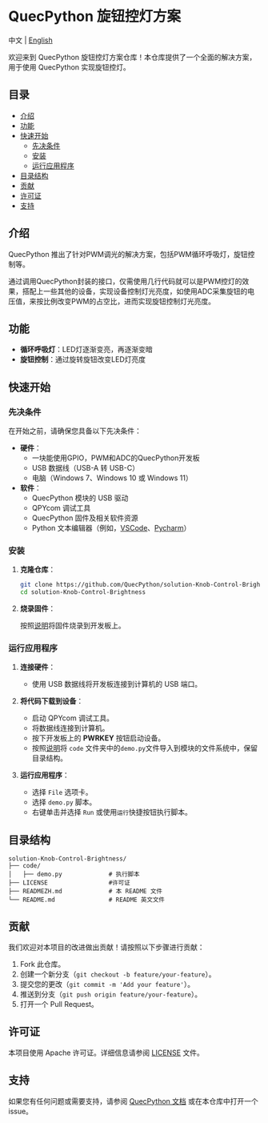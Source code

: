 # QuecPython 旋钮控灯方案

中文 | [English](README.md)

欢迎来到 QuecPython 旋钮控灯方案仓库！本仓库提供了一个全面的解决方案，用于使用 QuecPython 实现旋钮控灯。

## 目录

- [介绍](#介绍)
- [功能](#功能)
- [快速开始](#快速开始)
  - [先决条件](#先决条件)
  - [安装](#安装)
  - [运行应用程序](#运行应用程序)
- [目录结构](#目录结构)
- [贡献](#贡献)
- [许可证](#许可证)
- [支持](#支持)

## 介绍

QuecPython 推出了针对PWM调光的解决方案，包括PWM循环呼吸灯，旋钮控制等。

通过调用QuecPython封装的接口，仅需使用几行代码就可以是PWM控灯的效果，搭配上一些其他的设备，实现设备控制灯光亮度，如使用ADC采集旋钮的电压值，来按比例改变PWM的占空比，进而实现旋钮控制灯光亮度。

## 功能

- **循环呼吸灯**：LED灯逐渐变亮，再逐渐变暗
- **旋钮控制**：通过旋转旋钮改变LED灯亮度

## 快速开始

### 先决条件

在开始之前，请确保您具备以下先决条件：

- **硬件**：
  - 一块能使用GPIO，PWM和ADC的QuecPython开发板
  - USB 数据线（USB-A 转 USB-C）
  - 电脑（Windows 7、Windows 10 或 Windows 11）
- **软件**：
  - QuecPython 模块的 USB 驱动
  - QPYcom 调试工具
  - QuecPython 固件及相关软件资源
  - Python 文本编辑器（例如，[VSCode](https://code.visualstudio.com/)、[Pycharm](https://www.jetbrains.com/pycharm/download/)）

### 安装

1. **克隆仓库**：
   ```bash
   git clone https://github.com/QuecPython/solution-Knob-Control-Brightness
   cd solution-Knob-Control-Brightness
   ```

2. **烧录固件**：

   按照[说明](https://python.quectel.com/doc/Application_guide/zh/dev-tools/QPYcom/qpycom-dw.html#Download-Firmware)将固件烧录到开发板上。

### 运行应用程序

1. **连接硬件**：
   - 使用 USB 数据线将开发板连接到计算机的 USB 端口。

2. **将代码下载到设备**：
   - 启动 QPYcom 调试工具。
   - 将数据线连接到计算机。
   - 按下开发板上的 **PWRKEY** 按钮启动设备。
   - 按照[说明](https://python.quectel.com/doc/Application_guide/zh/dev-tools/QPYcom/qpycom-dw.html#Download-Script)将 `code` 文件夹中的`demo.py`文件导入到模块的文件系统中，保留目录结构。

3. **运行应用程序**：
   - 选择 `File` 选项卡。
   - 选择 `demo.py` 脚本。
   - 右键单击并选择 `Run` 或使用`运行`快捷按钮执行脚本。

## 目录结构

```plaintext
solution-Knob-Control-Brightness/
├── code/
│   ├── demo.py        		# 执行脚本
├── LICENSE					#许可证
├── READMEZH.md             # 本 README 文件
└── README.md				# README 英文文件
```


## 贡献

我们欢迎对本项目的改进做出贡献！请按照以下步骤进行贡献：

1. Fork 此仓库。
2. 创建一个新分支（`git checkout -b feature/your-feature`）。
3. 提交您的更改（`git commit -m 'Add your feature'`）。
4. 推送到分支（`git push origin feature/your-feature`）。
5. 打开一个 Pull Request。

## 许可证

本项目使用 Apache 许可证。详细信息请参阅 [LICENSE](LICENSE) 文件。

## 支持

如果您有任何问题或需要支持，请参阅 [QuecPython 文档](https://python.quectel.com/doc) 或在本仓库中打开一个 issue。
